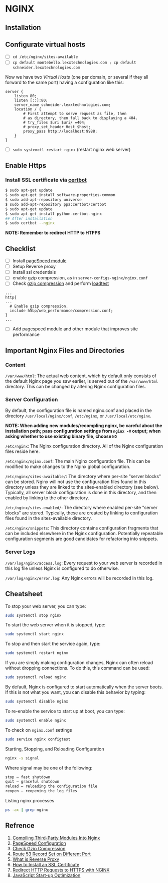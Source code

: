 # NGINX

## Installation

## Configurate virtual hosts

- [ ] `cd /etc/nginx/sites-available`
- [ ] `cp default montebello.lexxtechnologies.com ; cp default schneider.lexxtechnologies.com`

Now we have two _Virtual Hosts_ (one per domain, or several if they all forward to the same port) having a configuration like this:

```init
server {
	listen 80;
	listen [::]:80;
	server_name schneider.lexxtechnologies.com;
	location / {
		# First attempt to serve request as file, then
		# as directory, then fall back to displaying a 404.
		# try_files $uri $uri/ =404;
		# proxy_set_header Host $host;
		proxy_pass http://localhost:9988;
	}
}
```

- [ ] `sudo systemctl restart nginx` (restart nginx web server)

## Enable Https

### Install SSL certificate via [certbot](https://certbot.eff.org/)

```bash
$ sudo apt-get update
$ sudo apt-get install software-properties-common
$ sudo add-apt-repository universe
$ sudo add-apt-repository ppa:certbot/certbot
$ sudo apt-get update
$ sudo apt-get install python-certbot-nginx
## After installation
$ sudo certbot --nginx
```

**NOTE: Remember to redirect HTTP to HTPPS**

## Checklist

- [ ] Install [pageSpeed module](https://www.modpagespeed.com/doc/configuration)
- [ ] Setup Reverse proxy
- [ ] Install ssl credentials
- [ ] enable gzip compression, as in `server-configs-nginx/nginx.conf`
- [ ] Check [gzip compression](https://checkgzipcompression.com) and perform [loadtest](https://loadtestertool.com)

```init
...
http{
...
  # Enable gzip compression.
  include h5bp/web_performance/compression.conf;
}
...
```

- [ ] Add pagespeed module and other module that improves site performance

## Important Nginx Files and Directories

### Content

`/var/www/html`: The actual web content, which by default only consists of the default Nginx page you saw earlier, is served out of the `/var/www/html` directory. This can be changed by altering Nginx configuration files.

### Server Configuration

By default, the configuration file is named nginx.conf and placed in the directory `/usr/local/nginx/conf`, `/etc/nginx`, or `/usr/local/etc/nginx`.

**NOTE: When adding new modules/recompling nginx, be careful about the installation path; pass configuration settings from `nginx -V` output; when asking whether to use existing binary file, choose `NO`**

`/etc/nginx`: The Nginx configuration directory. All of the Nginx configuration files reside here.

`/etc/nginx/nginx.conf`: The main Nginx configuration file. This can be modified to make changes to the Nginx global configuration.

`/etc/nginx/sites-available/`: The directory where per-site "server blocks" can be stored. Nginx will not use the configuration files found in this directory unless they are linked to the sites-enabled directory (see below). Typically, all server block configuration is done in this directory, and then enabled by linking to the other directory.

`/etc/nginx/sites-enabled/`: The directory where enabled per-site "server blocks" are stored. Typically, these are created by linking to configuration files found in the sites-available directory.

`/etc/nginx/snippets`: This directory contains configuration fragments that can be included elsewhere in the Nginx configuration. Potentially repeatable configuration segments are good candidates for refactoring into snippets.

### Server Logs

`/var/log/nginx/access.log`: Every request to your web server is recorded in this log file unless Nginx is configured to do otherwise.

`/var/log/nginx/error.log`: Any Nginx errors will be recorded in this log.

## Cheatsheet

To stop your web server, you can type:

```bash
sudo systemctl stop nginx
```

To start the web server when it is stopped, type:

```bash
sudo systemctl start nginx
```

To stop and then start the service again, type:

```bash
sudo systemctl restart nginx
```

If you are simply making configuration changes, Nginx can often reload without dropping connections. To do this, this command can be used:

```bash
sudo systemctl reload nginx
```

By default, Nginx is configured to start automatically when the server boots. If this is not what you want, you can disable this behavior by typing:

```bash
sudo systemctl disable nginx
```

To re-enable the service to start up at boot, you can type:

```bash
sudo systemctl enable nginx
```

To check on `nginx.conf` settings

```bash
sudo service nginx configtest
```

Starting, Stopping, and Reloading Configuration

```bash
nginx -s signal
```

Where signal may be one of the following:

```bash
stop — fast shutdown
quit — graceful shutdown
reload — reloading the configuration file
reopen — reopening the log files
```

Listing nginx processes

```bash
ps -ax | grep nginx
```

## Refrence

1. [Compiling Third-Party Modules Into Nginx](https://serversforhackers.com/c/compiling-third-party-modules-into-nginx)
2. [PageSpeed Configuration](https://www.modpagespeed.com/doc/configuration)
3. [Check Gzip Compression](https://checkgzipcompression.com/)
4. [Route 53 Record Set on Different Port](https://stackoverflow.com/questions/19349287/route-53-record-set-on-different-port)
5. [What is Reverse Proxy](https://www.cloudflare.com/learning/cdn/glossary/reverse-proxy/)
6. [How to Install an SSL Certificate](https://sucuri.net/guides/how-to-install-ssl-certificate)
7. [Redirect HTTP Requests to HTTPS with NGINX](https://bjornjohansen.no/redirect-to-https-with-nginx)
8. [JavaScript Start-up Optimization](https://developers.google.com/web/fundamentals/performance/optimizing-content-efficiency/javascript-startup-optimization/)